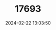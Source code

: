 ---
title: "17693"
category: "Pleurobema strodeanum"
draft: false
date: 2024-02-22 13:03:50
languages:
  English: ["Fuzzy Pigtoe"]
---